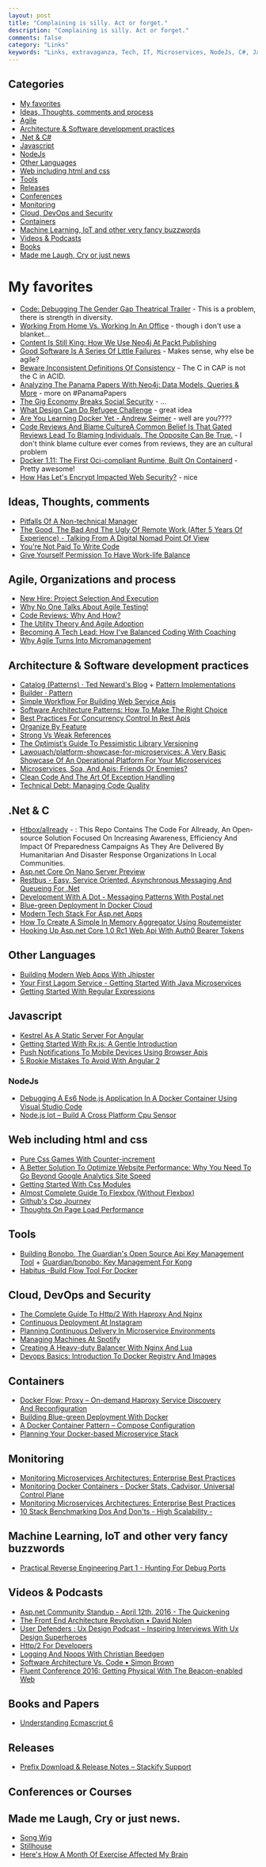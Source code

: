 ```yaml
---
layout: post
title: "Complaining is silly. Act or forget."
description: "Complaining is silly. Act or forget."
comments: false
category: "Links"
keywords: "Links, extravaganza, Tech, IT, Microservices, NodeJs, C#, Javascript, Solution architecture"
---
```

## Categories ##
 * [My favorites](#favorites)
 * [Ideas, Thoughts, comments and process](#ideas)
 * [Agile](#agile)
 * [Architecture & Software development practices](#development)
 * [.Net & C#](#net)
 * [Javascript](#javascript)
 * [NodeJs](#nodejs)
 * [Other Languages](#polygloting)
 * [Web including html and css](#web)
 * [Tools](#tools)
 * [Releases](#releases)
 * [Conferences](#conferences)
 * [Monitoring](#monitoring)
 * [Cloud, DevOps and Security](#devops)
 * [Containers](#containers)
 * [Machine Learning, IoT and other very fancy buzzwords](#iot)
 * [Videos & Podcasts](#videos)
 * [Books](#books)
 * [Made me Laugh, Cry or just news](#news)

# My favorites<a name="favorites"></a> #
 * [Code: Debugging The Gender Gap Theatrical Trailer](https://vimeo.com/123004482) - This is a problem, there is strength in diversity.
 * [Working From Home Vs. Working In An Office](http://www.theonion.com/graphic/working-home-vs-working-office-52630) - though i don't use a blanket...
 * [Content Is Still King: How We Use Neo4j At Packt Publishing](http://neo4j.com/blog/content-neo4j-packt-publishing/) 
 * [Good Software Is A Series Of Little Failures](https://medium.com/built-to-adapt/good-software-is-a-series-of-little-failures-e468220217e5#.h4siabx8g)  - Makes sense, why else be agile?
 * [Beware Inconsistent Definitions Of Consistency](http://thinkrelevance.com/blog/2013/12/23/beware-inconsistent-definitions-of-consistency) - The C in CAP is not the C in ACID.
 * [Analyzing The Panama Papers With Neo4j: Data Models, Queries & More](http://neo4j.com/blog/analyzing-panama-papers-neo4j/) - more on #PanamaPapers
 * [The Gig Economy Breaks Social Security](http://highscalability.com/blog/2016/4/12/the-gig-economy-breaks-social-security.html) - ...
 * [What Design Can Do Refugee Challenge](http://www.whatdesigncando.com/challenge/) - great idea
 * [Are You Learning Docker Yet - Andrew Seimer](https://lostechies.com/andrewsiemer/2016/04/12/are-you-learning-docker-yet/) - well are you????
 * [Code Reviews And Blame CultureA Common Belief Is That Gated Reviews Lead To Blaming Individuals. The Opposite Can Be True.](http://verraes.net/2016/04/code-reviews-and-blame-culture/) - I don't think blame culture ever comes from reviews, they are an cultural problem
 * [Docker 1.11: The First Oci-compliant Runtime, Built On Containerd](https://blog.docker.com/2016/04/docker-engine-1-11-runc/) - Pretty awesome!
 * [How Has Let's Encrypt Impacted Web Security?](https://blogs.akamai.com/2016/04/how-has-lets-encrypt-impacted-web-security.html) - nice

## Ideas, Thoughts, comments <a name="ideas"></a> ##
 * [Pitfalls Of A Non-technical Manager](https://dzone.com/articles/pitfalls-of-a-non-technical-manager)
 * [The Good, The Bad And The Ugly Of Remote Work (After 5 Years Of Experience) - Talking From A Digital Nomad Point Of View](http://ionutn.com/the-good-bad-and-the-ugly-of-working-remote-after-5-years/)
 * [You're Not Paid To Write Code](http://nikolay.rocks/2016-04-12-coffee-code-machine)
 * [Give Yourself Permission To Have Work-life Balance](http://www.hanselman.com/blog/GiveYourselfPermissionToHaveWorklifeBalance.aspx)

## Agile, Organizations and process<a name="agile"></a> ##
 * [New Hire: Project Selection And Execution](https://engineering.medallia.com/blog/new-hire-project-selection-and-execution/)
 * [Why No One Talks About Agile Testing!](https://dzone.com/articles/why-no-one-talks-about-agile-testing-1)
 * [Code Reviews: Why And How?](https://www.kenneth-truyers.net/2016/04/08/code-reviews-why-and-how/)
 * [The Utility Theory And Agile Adoption](https://dzone.com/articles/expected-utility-and-agile)
 * [Becoming A Tech Lead: How I've Balanced Coding With Coaching](http://product.hubspot.com/blog/tech-lead-balancing-coaching-with-coding)
 * [Why Agile Turns Into Micromanagement](https://dzone.com/articles/agile-micromanagement-in-the-era-of-autonomy-maste)

## Architecture & Software development practices <a name="development"></a> ##
 * [Catalog (Patterns) · Ted Neward's Blog](http://blogs.tedneward.com/patterns/Catalog/) + [Pattern Implementations](http://blogs.tedneward.com/patterns/PatternImplementations/)
 * [Builder · Pattern](http://blogs.tedneward.com/patterns/Builder/)
 * [Simple Workflow For Building Web Service Apis](https://yahooeng.tumblr.com/post/142418165386/simple-workflow-for-building-web-service-apis)
 * [Software Architecture Patterns: How To Make The Right Choice](http://techbeacon.com/top-5-software-architecture-patterns-how-make-right-choice)
 * [Best Practices For Concurrency Control In Rest Apis](http://labs.unacast.com/2016/04/08/best-practices-for-concurrency-control-in-rest-apis/)
 * [Organize By Feature](http://codeopinion.com/organize-by-feature/)
 * [Strong Vs Weak References](https://elliot.land/strong-vs-weak-references)
 * [The Optimist’s Guide To Pessimistic Library Versioning](https://blog.codeship.com/optimists-guide-pessimistic-library-versioning/)
 * [Lawouach/platform-showcase-for-microservices: A Very Basic Showcase Of An Operational Platform For Your Microservices](https://github.com/Lawouach/platform-showcase-for-microservices)
 * [Microservices, Soa, And Apis: Friends Or Enemies?](https://www.ibm.com/developerworks/websphere/library/techarticles/1601_clark-trs/1601_clark.html)
 * [Clean Code And The Art Of Exception Handling](https://www.toptal.com/qa/clean-code-and-the-art-of-exception-handling)
 * [Technical Debt: Managing Code Quality](https://www.kenneth-truyers.net/2016/04/13/technical-debt-managing-code-quality/)

## **.Net & C**  <a name="net"></a> ##
 * [Htbox/allready](https://github.com/HTBox/allReady) - : This Repo Contains The Code For Allready, An Open-source Solution Focused On Increasing Awareness, Efficiency And Impact Of Preparedness Campaigns As They Are Delivered By Humanitarian And Disaster Response Organizations In Local Communities.
 * [Asp.net Core On Nano Server Preview](http://blog.guardrex.com/)
 * [Restbus - Easy, Service Oriented, Asynchronous Messaging And Queueing For .Net](http://restbus.org/)
 * [Development With A Dot - Messaging Patterns With Postal.net](http://weblogs.asp.net/ricardoperes/messaging-patterns-with-postal-net?WT.mc_id=DX_MVP4025064) 
 * [Blue-green Deployment In Docker Cloud](https://lostechies.com/gabrielschenker/2016/04/07/blue-green-deployment-in-docker-cloud/)
 * [Modern Tech Stack For Asp.net Apps](http://www.telerik.com/blogs/modern-tech-stack-for-asp-dotnet-apps)
 * [How To Create A Simple In Memory Aggregator Using Routemeister](http://danielwertheim.se/how-to-create-a-simple-in-memory-aggregator-using-routemeister/)
 * [Hooking Up Asp.net Core 1.0 Rc1 Web Api With Auth0 Bearer Tokens](http://blog.novanet.no/hooking-up-asp-net-core-1-rc1-web-api-with-auth0-bearer-tokens/)

## Other Languages  <a name="polygloting"></a> ##
 * [Building Modern Web Apps With Jhipster](http://blog.moove-it.com/building-modern-web-apps-with-jhipster/)
 * [Your First Lagom Service - Getting Started With Java Microservices](http://blog.eisele.net/2016/04/your-first-lagom-service-getting-started-with-java-microservices.html)
 * [Getting Started With Regular Expressions](https://periscopedata.com/blog//getting-started-with-regular-expressions.html)

## Javascript  <a name="javascript"></a> ##
 * [Kestrel As A Static Server For Angular](http://tattoocoder.azurewebsites.net/kestrel-as-a-static-server-for-angular/)
 * [Getting Started With Rx.js: A Gentle Introduction](http://www.barbarianmeetscoding.com/blog/2016/04/11/getting-started-with-rx-dot-js/)
 * [Push Notifications To Mobile Devices Using Browser Apis](http://blog.novanet.no/pushing-notifications-to-mobile-devices-using-browser-apis/)
 * [5 Rookie Mistakes To Avoid With Angular 2](http://angularjs.blogspot.dk/2016/04/5-rookie-mistakes-to-avoid-with-angular.html)

### NodeJs <a name="nodejs"></a> ###
 * [Debugging A Es6 Node.js Application In A Docker Container Using Visual Studio Code](https://alexanderzeitler.com/articles/debugging-a-nodejs-es6-application-in-a-docker-container-using-visual-studio-code/)
 * [Node.js Iot – Build A Cross Platform Cpu Sensor](http://thisdavej.com/node-js-iot-build-a-cross-platform-cpu-sensor/)

## Web including html and css  <a name="web"></a> ##
 * [Pure Css Games With Counter-increment](http://una.im/css-games/)
 * [A Better Solution To Optimize Website Performance: Why You Need To Go Beyond Google Analytics Site Speed](https://blogs.akamai.com/2016/04/a-better-solution-to-optimize-website-performance-why-you-need-to-go-beyond-google-analytics-site-sp.html)
 * [Getting Started With Css Modules](https://css-tricks.com/css-modules-part-2-getting-started/)
 * [Almost Complete Guide To Flexbox (Without Flexbox)](http://kyusuf.com/post/almost-complete-guide-to-flexbox-without-flexbox)
 * [Github's Csp Journey](http://githubengineering.com/githubs-csp-journey/)
 * [Thoughts On Page Load Performance](https://ymichael.com/2016/04/10/thoughts-page-load-performance.html)

## Tools <a name="tools"></a> ##
 * [Building Bonobo, The Guardian's Open Source Api Key Management Tool](https://www.theguardian.com/info/developer-blog/2016/apr/08/building-bonobo-the-guardians-open-source-api-key-management-tool) + [Guardian/bonobo: Key Management For Kong](https://github.com/guardian/bonobo)
 * [Habitus -Build Flow Tool For Docker](http://www.habitus.io/)

## Cloud, DevOps and Security<a name="devops"></a> ##
 * [The Complete Guide To Http/2 With Haproxy And Nginx](http://m12.io/blog/http-2-with-haproxy-and-nginx-guide)
 * [Continuous Deployment At Instagram](http://engineering.instagram.com/posts/1125308487520335/continuous-deployment-at-instagram/)
 * [Planning Continuous Delivery In Microservice Environments](http://www.openpersuasion.org/continuous-delivery-of-microservices/)
 * [Managing Machines At Spotify](https://labs.spotify.com/2016/03/25/managing-machines-at-spotify/)
 * [Creating A Heavy-duty Balancer With Nginx And Lua](http://alexfernandez.github.io/2016/nginx-balancer.html)
 * [Devops Basics: Introduction To Docker Registry And Images](http://blogs.technet.com/b/canitpro/archive/2016/04/12/devops-basics-introduction-to-docker-commands-and-concepts-part-2.aspx)

## Containers <a name="containers"></a> ##
 * [Docker Flow: Proxy – On-demand Haproxy Service Discovery And Reconfiguration](https://technologyconversations.com/2016/03/21/docker-flow-proxy-on-demand-haproxy-service-discovery-and-reconfiguration/)
 * [Building Blue-green Deployment With Docker](https://botleg.com/stories/blue-green-deployment-with-docker/)
 * [A Docker Container Pattern – Compose Configuration](http://blog.levvel.io/blog-post/a-docker-container-pattern-compose-configuration/)
 * [Planning Your Docker-based Microservice Stack](http://blog.cloud66.com/planning-your-docker-based-microservice-stack/)

## Monitoring <a name="monitoring"></a> ##
 * [Monitoring Microservices Architectures: Enterprise Best Practices](https://blog.risingstack.com/monitoring-microservices-architectures/)
 * [Monitoring Docker Containers - Docker Stats, Cadvisor, Universal Control Plane](http://blog.couchbase.com/2016/april/monitoring-docker-containers-docker-stats-cadvisor-universal-control-plane)
 * [Monitoring Microservices Architectures: Enterprise Best Practices](https://blog.risingstack.com/monitoring-microservices-architectures/)
 * [10 Stack Benchmarking Dos And Don'ts - High Scalability -](http://highscalability.com/blog/2016/4/13/10-stack-benchmarking-dos-and-donts.html)

## Machine Learning, IoT and other very fancy buzzwords <a name="iot"></a> ##
 * [Practical Reverse Engineering Part 1 - Hunting For Debug Ports](http://jcjc-dev.com/2016/04/08/reversing-huawei-router-1-find-uart/)

## Videos & Podcasts <a name="videos"></a> ##
 * [Asp.net Community Standup - April 12th, 2016 - The Quickening](https://www.youtube.com/watch?v=fkzeOqSNtwQ&list=PL0M0zPgJ3HSftTAAHttA3JQU4vOjXFquF&index=0)
 * [The Front End Architecture Revolution • David Nolen](https://www.youtube.com/watch?v=nDNU2pmuJA8&feature=youtu.be)
 * [User Defenders : Ux Design Podcast – Inspiring Interviews With Ux Design Superheroes](http://userdefenders.com/)
 * [Http/2 For Developers](https://murze.be/2016/04/http2-for-developers/)
 * [Logging And Noops With Christian Beedgen](http://softwareengineeringdaily.com/2016/04/11/logging-noops-christian-beedgen/)
 * [Software Architecture Vs. Code • Simon Brown](https://www.youtube.com/watch?v=GAFZcYlO5S0&feature=youtu.be)
 * [Fluent Conference 2016: Getting Physical With The Beacon-enabled Web](https://www.youtube.com/watch?v=1yd9ThWYcfw&feature=youtu.be)

## Books and Papers<a name="books"></a>  ##
 * [Understanding Ecmascript 6](https://leanpub.com/understandinges6/read)

## Releases <a name="releases"></a> ##
 * [Prefix Download & Release Notes – Stackify Support](http://support.stackify.com/hc/en-us/articles/207800663-Prefix-Release-Notes)

## Conferences or Courses<a name="conferences"></a> ##

## Made me Laugh, Cry or just news. <a name="news"></a> ##
 * [Song Wig](http://www.swiss-miss.com/2016/04/song-wig.html)
 * [Stillhouse](http://stillhouse.com/home)
 * [Here's How A Month Of Exercise Affected My Brain](http://www.fastcompany.com/3058441/how-to-be-a-success-at-everything/heres-how-a-month-of-exercise-affected-my-brain)